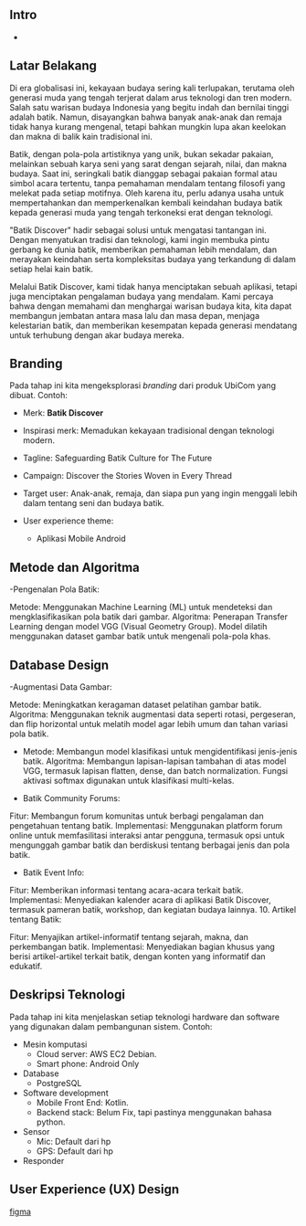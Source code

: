 
## Intro 
- 

## Latar Belakang 
Di era globalisasi ini, kekayaan budaya sering kali terlupakan, terutama oleh generasi muda yang tengah terjerat dalam arus teknologi dan tren modern. Salah satu warisan budaya Indonesia yang begitu indah dan bernilai tinggi adalah batik. Namun, disayangkan bahwa banyak anak-anak dan remaja tidak hanya kurang mengenal, tetapi bahkan mungkin lupa akan keelokan dan makna di balik kain tradisional ini.

Batik, dengan pola-pola artistiknya yang unik, bukan sekadar pakaian, melainkan sebuah karya seni yang sarat dengan sejarah, nilai, dan makna budaya. Saat ini, seringkali batik dianggap sebagai pakaian formal atau simbol acara tertentu, tanpa pemahaman mendalam tentang filosofi yang melekat pada setiap motifnya. Oleh karena itu, perlu adanya usaha untuk mempertahankan dan memperkenalkan kembali keindahan budaya batik kepada generasi muda yang tengah terkoneksi erat dengan teknologi.

"Batik Discover" hadir sebagai solusi untuk mengatasi tantangan ini. Dengan menyatukan tradisi dan teknologi, kami ingin membuka pintu gerbang ke dunia batik, memberikan pemahaman lebih mendalam, dan merayakan keindahan serta kompleksitas budaya yang terkandung di dalam setiap helai kain batik.

Melalui Batik Discover, kami tidak hanya menciptakan sebuah aplikasi, tetapi juga menciptakan pengalaman budaya yang mendalam. Kami percaya bahwa dengan memahami dan menghargai warisan budaya kita, kita dapat membangun jembatan antara masa lalu dan masa depan, menjaga kelestarian batik, dan memberikan kesempatan kepada generasi mendatang untuk terhubung dengan akar budaya mereka.

## Branding 
Pada tahap ini kita mengeksplorasi *branding* dari produk UbiCom yang dibuat. Contoh:
- Merk: **Batik Discover** 
- Inspirasi merk: Memadukan kekayaan tradisional dengan teknologi modern.
- Tagline: Safeguarding Batik Culture for The Future
- Campaign: Discover the Stories Woven in Every Thread
- Target user: Anak-anak, remaja, dan siapa pun yang ingin menggali lebih dalam tentang seni dan budaya batik.

- User experience theme:
  - Aplikasi Mobile Android

## Metode dan Algoritma 
-Pengenalan Pola Batik:

Metode: Menggunakan Machine Learning (ML) untuk mendeteksi dan mengklasifikasikan pola batik dari gambar.
Algoritma: Penerapan Transfer Learning dengan model VGG (Visual Geometry Group). Model dilatih menggunakan dataset gambar batik untuk mengenali pola-pola khas.
## Database Design

-Augmentasi Data Gambar:

Metode: Meningkatkan keragaman dataset pelatihan gambar batik.
Algoritma: Menggunakan teknik augmentasi data seperti rotasi, pergeseran, dan flip horizontal untuk melatih model agar lebih umum dan tahan variasi pola batik.

- Metode: Membangun model klasifikasi untuk mengidentifikasi jenis-jenis batik.
Algoritma: Membangun lapisan-lapisan tambahan di atas model VGG, termasuk lapisan flatten, dense, dan batch normalization. Fungsi aktivasi softmax digunakan untuk klasifikasi multi-kelas.

- Batik Community Forums:

Fitur: Membangun forum komunitas untuk berbagi pengalaman dan pengetahuan tentang batik.
Implementasi: Menggunakan platform forum online untuk memfasilitasi interaksi antar pengguna, termasuk opsi untuk mengunggah gambar batik dan berdiskusi tentang berbagai jenis dan pola batik.

- Batik Event Info:

Fitur: Memberikan informasi tentang acara-acara terkait batik.
Implementasi: Menyediakan kalender acara di aplikasi Batik Discover, termasuk pameran batik, workshop, dan kegiatan budaya lainnya.
10. Artikel tentang Batik:

Fitur: Menyajikan artikel-informatif tentang sejarah, makna, dan perkembangan batik.
Implementasi: Menyediakan bagian khusus yang berisi artikel-artikel terkait batik, dengan konten yang informatif dan edukatif.

## Deskripsi Teknologi 
Pada tahap ini kita menjelaskan setiap teknologi hardware dan software yang digunakan dalam pembangunan sistem. Contoh:
- Mesin komputasi
  - Cloud server: AWS EC2 Debian.
  - Smart phone: Android Only
- Database
  - PostgreSQL
- Software development
  - Mobile Front End: Kotlin.
  - Backend stack: Belum Fix, tapi pastinya menggunakan bahasa python.
- Sensor 
  - Mic: Default dari hp
  - GPS: Default dari hp
- Responder 

## User Experience (UX) Design 
[figma](https://www.figma.com/file/25X3nEDWY43rm7T8f03P2c/Untitled?type=design&node-id=0%3A1&mode=design&t=tARznfszltsGoiyb-1)
